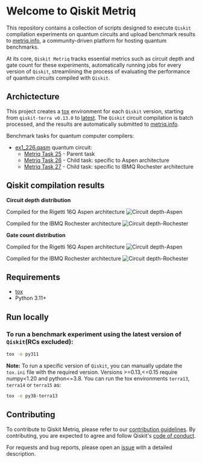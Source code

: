 # Welcome to Qiskit Metriq

This repository contains a collection of scripts designed to execute `Qiskit` compilation experiments on quantum circuits and upload benchmark results to [metriq.info](https://metriq.info/), a community-driven platform for hosting quantum benchmarks.

At its core, `Qiskit Metriq` tracks essential metrics such as circuit depth and gate count for these experiments, automatically running jobs for every version of `Qiskit`, streamlining the process of evaluating the performance of quantum circuits compiled with `Qiskit`.

## Archictecture

This project creates a [tox](https://pypi.org/project/tox/) environment for each `Qiskit` version, starting from `qiskit-terra v0.13.0` to [latest](https://github.com/Qiskit/qiskit/releases). The `Qiskit` circuit compilation is batch processed, and the results are automatically submitted to [metriq.info](https://metriq.info/).

Benchmark tasks for quantum computer compilers:
- [ex1_226.qasm](https://github.com/CQCL/pytket/blob/2afee82a46cee18d618b7adf4b2b810a8a9da4e8/examples/benchmarking/ibmq/ex1_226.qasm) quantum circuit:
    - [Metriq Task 25](https://metriq.info/Task/25) - Parent task
    - [Metriq Task 26](https://metriq.info/Task/26) - Child task: specific to Aspen architecture
    - [Metriq Task 27](https://metriq.info/Task/27) - Child task: specific to IBMQ Rochester architecture

## Qiskit compilation results
**Circuit depth distribution**

Compiled for the Rigetti 16Q Aspen architecture
![Circuit depth-Aspen](benchmarking/results/visualizations/boxplot-aspen_depth.png)

Compiled for the IBMQ Rochester architecture
![Circuit depth-Rochester](benchmarking/results/visualizations/boxplot-rochester_depth.png)

**Gate count distribution**

Compiled for the Rigetti 16Q Aspen architecture
![Circuit depth-Aspen](benchmarking/results/visualizations/boxplot-aspen_gates.png)

Compiled for the IBMQ Rochester architecture
![Circuit depth-Rochester](benchmarking/results/visualizations/boxplot-rochester_gates.png)

## Requirements
* [tox](https://pypi.org/project/tox/)
* Python 3.11+

## Run locally
### To run a benchmark experiment using the latest version of `Qiskit`(RCs excluded):
```bash
tox -e py311
```
**Note:**
To run a specific version of `Qiskit`, you can manually update the `tox.ini` file with the required version.
Versions >=0.13,<=0.15 require numpy<1.20 and python<=3.8. You can run the tox environments `terra13`, `terra14` or `terra15` as:
```bash
tox -e py38-terra13
```

## Contributing
To contribute to Qiskit Metriq, please refer to our [contribution guidelines](CONTRIBUTING.md). By contributing, you are expected to agree and follow Qiskit's [code of conduct](CODE_OF_CONDUCT.md).

For requests and bug reports, please open an [issue](https://github.com/qiskit-community/qiskit-metriq/issues/new) with a detailed description.